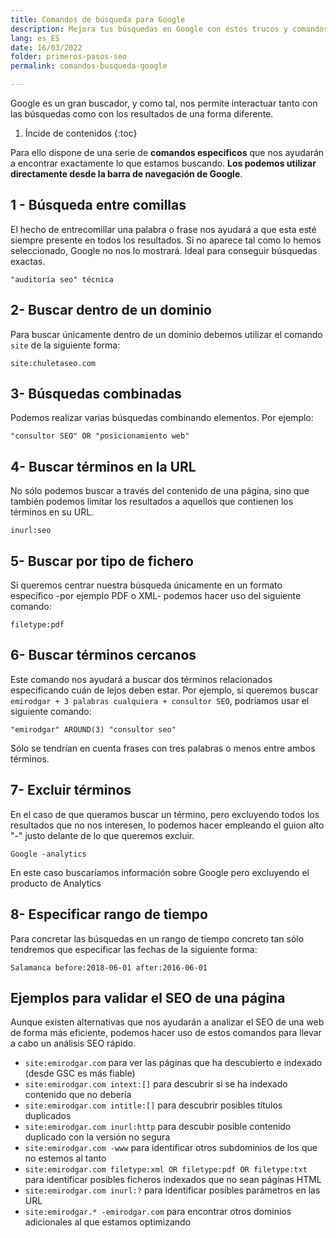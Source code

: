 ```yaml
---
title: Comandos de búsqueda para Google
description: Mejora tus búsquedas en Google con estos trucos y comandos
lang: es_ES
date: 16/03/2022
folder: primeros-pasos-seo
permalink: comandos-busqueda-google

---
```


Google es un gran buscador, y como tal, nos permite interactuar tanto con las búsquedas como con los resultados de una forma diferente.



1. Íncide de contenidos
{:toc}


Para ello dispone de una serie de **comandos específicos** que nos ayudarán a encontrar exactamente lo que estamos buscando. **Los podemos utilizar directamente desde la barra de navegación de Google**.

## 1 - Búsqueda entre comillas

El hecho de entrecomillar una palabra o frase nos ayudará a que esta esté siempre presente en todos los resultados. Si no aparece tal como lo hemos seleccionado, Google no nos lo mostrará. Ideal para conseguir búsquedas exactas.

```
"auditoría seo" técnica
```

## 2- Buscar dentro de un dominio

Para buscar únicamente dentro de un dominio debemos utilizar el comando `site` de la siguiente forma:

```
site:chuletaseo.com
```

## 3- Búsquedas combinadas

Podemos realizar varias búsquedas combinando elementos. Por ejemplo:

```
"consultor SEO" OR "posicionamiento web"
```

## 4- Buscar términos en la URL

No sólo podemos buscar a través del contenido de una página, sino que también podemos limitar los resultados a aquellos que contienen los términos en su URL.

```
inurl:seo
```

## 5- Buscar por tipo de fichero

Si queremos centrar nuestra búsqueda únicamente en un formato específico -por ejemplo PDF o XML- podemos hacer uso del siguiente comando:
```
filetype:pdf
```

## 6- Buscar términos cercanos

Este comando nos ayudará a buscar dos términos relacionados especificando cuán de lejos deben estar. Por ejemplo, si queremos buscar `emirodgar + 3 palabras cualquiera + consultor SEO`, podríamos usar el siguiente comando:
 
```
"emirodgar" AROUND(3) "consultor seo"
```

Sólo se tendrían en cuenta frases con tres palabras o menos entre ambos términos.

## 7- Excluir términos

En el caso de que queramos buscar un término, pero excluyendo todos los resultados que no nos interesen, lo podemos hacer empleando el guion alto "-" justo delante de lo que queremos excluir.
```
Google -analytics
```
En este caso buscaríamos información sobre Google pero excluyendo el producto de Analytics

## 8- Especificar rango de tiempo

Para concretar las búsquedas en un rango de tiempo concreto tan sólo tendremos que especificar las fechas de la siguiente forma:

```
Salamanca before:2018-06-01 after:2016-06-01
```

## Ejemplos para validar el SEO de una página

Aunque existen alternativas que nos ayudarán a analizar el SEO de una web de forma más eficiente, podemos hacer uso de estos comandos para llevar a cabo un análisis SEO rápido.

- `site:emirodgar.com` para ver las páginas que ha descubierto e indexado (desde GSC es más fiable)
- `site:emirodgar.com intext:[]` para descubrir si se ha indexado contenido que no debería
- `site:emirodgar.com intitle:[]` para descubrir posibles títulos duplicados
- `site:emirodgar.com inurl:http` para descubir posible contenido duplicado con la versión no segura
- `site:emirodgar.com -www` para identificar otros subdominios de los que no estemos al tanto
- `site:emirodgar.com filetype:xml OR filetype:pdf OR filetype:txt` para identificar posibles ficheros indexados que no sean páginas HTML
- `site:emirodgar.com inurl:?` para identificar posibles parámetros en las URL
- `site:emirodgar.* -emirodgar.com` para encontrar otros dominios adicionales al que estamos optimizando
<!--stackedit_data:
eyJoaXN0b3J5IjpbLTE2NzY4MDg3OCwtMjEzODY3MjM1LC0xNj
I1MjU1MCwtNjQ1NjY5MDY0LC0yMTM3MDc4OTYsMTIzNzM1ODMy
OCwtNTIyODIwODkyXX0=
-->